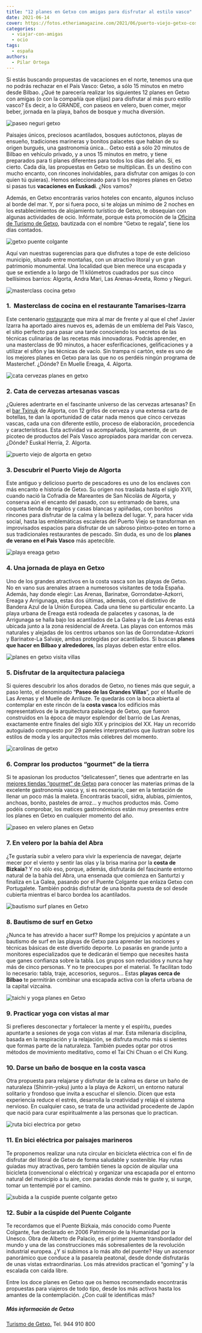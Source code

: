 ```yaml
---
title: "12 planes en Getxo con amigas para disfrutar al estilo vasco"
date: 2021-06-14
cover: https://fotos.etheriamagazine.com/2021/06/puerto-viejo-getxo-costa-vizcaya.jpg
categories: 
  - viajar-con-amigas
  - ocio
tags: 
  - españa
authors: 
  - Pilar Ortega
---
```


Si estás buscando propuestas de vacaciones en el norte, tenemos una que no podrás rechazar en el País Vasco: Getxo, a sólo 15 minutos en metro desde Bilbao. ¿Qué te parecería realizar los siguientes 12 planes en Getxo con amigas (o con la compañía que elijas) para disfrutar al más puro estilo vasco? Es decir, a lo GRANDE, con paseos en velero, buen comer, mejor beber, jornada en la playa, baños de bosque y mucha diversión.

![paseo neguri getxo](https://fotos.etheriamagazine.com/2021/06/Getxo-paseos-neguri.jpg "Anímate a dar una vuelta por el paseo marítimo.")

Paisajes únicos, preciosos acantilados, bosques autóctonos, playas de ensueño, 
tradiciones marineras y bonitos palacetes que hablan de su origen burgués, una 
gastronomía única… Getxo está a sólo 20 minutos de Bilbao en vehículo privado, y a unos 
15 minutos en metro, y tiene preparados para ti planes diferentes para todos los días 
del año. Sí, es cierto. Cada día, las propuestas en Getxo se multiplican. Es un destino 
con mucho encanto, con rincones inolvidables, para disfrutar con amigas (o con quien tú 
quieras). Hemos seleccionado para ti los mejores planes en Getxo si pasas tus 
**vacaciones en Euskadi**. ¿Nos vamos? 

Además, en Getxo encontrarás varios hoteles con encanto, algunos incluso al borde del 
mar. Y, por si fuera poco, si te alojas un mínimo de 2 noches en los establecimientos de 
alojamiento turístico de Getxo, te obsequian con algunas actividades de ocio. Infórmate, 
porque esta promoción de la [Oficina de Turismo de 
Getxo](https://www.getxo.eus/es/turismo/), bautizada con el nombre “Getxo te regala”, 
tiene los días contados. 

![getxo puente colgante](https://fotos.etheriamagazine.com/2021/06/puente-colgante-getxo.jpg "El Puente Bizkaia, conocido como Puente Colgante, une Portugalete y Getxo; y fue declarado Patrimonio de la Humanidad.")

Aquí van nuestras sugerencias para que disfrutes a tope de este delicioso municipio, 
situado entre montañas, con un atractivo litoral y un gran patrimonio monumental. Una 
localidad que bien merece una escapada y que se extiende a lo largo de 11 kilómetros 
cuadrados por sus cinco bellísimos barrios: Algorta, Andra Mari, Las Arenas-Areeta, Romo 
y Neguri. 

![masterclass cocina getxo](https://fotos.etheriamagazine.com/2021/06/masterclass-getxo.jpg "Aprender a cocinar en Getxo, todo un privilegio.")

### 1\.  Masterclass de cocina en el restaurante Tamarises-Izarra

Este centenario [restaurante](http://www.tamarisesizarra.com) que mira al mar de frente 
y al que el chef Javier Izarra ha aportado aires nuevos es, además de un emblema del 
País Vasco, el sitio perfecto para pasar una tarde conociendo los secretos de las 
técnicas culinarias de las recetas más innovadoras. Podrás aprender, en una masterclass 
de 90 minutos, a hacer esferificaciones, gelificaciones y a utilizar el sifón y las 
técnicas de vacío. Sin trampa ni cartón, este es uno de los mejores planes en Getxo para 
las que no os perdéis ningún programa de Masterchef. ¿Dónde? En Muelle Ereaga, 4. 
Algorta. 

![cata cervezas planes en getxo](https://fotos.etheriamagazine.com/2021/06/cata-cervezas-txinuk-getxo.jpg "Cata de cervezas en © Txinuk, un divertido plan en Getxo.")

### 2\. Cata de cervezas artesanas vascas

¿Quieres adentrarte en el fascinante universo de las cervezas artesanas? En el [bar 
Txinuk](https://txinuk.com/) de Algorta, con 12 grifos de cerveza y una extensa carta de 
botellas, te dan la oportunidad de catar nada menos que cinco cervezas vascas, cada una 
con diferente estilo, proceso de elaboración, procedencia y características. Esta 
actividad va acompañada, lógicamente, de un picoteo de productos del País Vasco 
apropiados para maridar con cerveza. ¿Dónde? Euskal Herria, 2. Algorta. 

![puerto viejo de algorta en getxo](https://fotos.etheriamagazine.com/2021/06/puerto-viejo-getxo-costa-vizcaya.jpg "Puerto Viejo de Algorta.")

### 3\. Descubrir el Puerto Viejo de Algorta

Este antiguo y delicioso puerto de pescadores es uno de los enclaves con más encanto e 
historia de Getxo. Su origen nos traslada hasta el siglo XVII, cuando nació la Cofradía 
de Mareantes de San Nicolás de Algorta, y conserva aún el encanto del pasado, con su 
entramado de bares, una coqueta tienda de regalos y casas blancas y apiñadas, con 
bonitos rincones para disfrutar de la calma y la belleza del lugar. Y, para hacer vida 
social, hasta las emblemáticas escaleras del Puerto Viejo se transforman en improvisados 
espacios para disfrutar de un sabroso pintxo-poteo en torno a sus tradicionales 
restaurantes de pescado. Sin duda, es uno de los **planes de verano en el País Vasco** 
más apetecible. 

![playa ereaga getxo](https://fotos.etheriamagazine.com/2021/06/playa-ereaga-getxo.jpg "Playa de Ereaga, en Getxo.")

### 4\. Una jornada de playa en Getxo

Uno de los grandes atractivos en la costa vasca son las playas de Getxo. No en vano sus 
arenales atraen a numerosos visitantes de toda España. Además, hay donde elegir: Las 
Arenas, Barinatxe, Gorrondatxe-Azkorri, Ereaga y Arrigunaga, estas dos últimas, además, 
con el distintivo de Bandera Azul de la Unión Europea. Cada una tiene su particular 
encanto. La playa urbana de Ereaga está rodeada de palacetes y casonas, la de Arrigunaga 
se halla bajo los acantilados de La Galea y la de Las Arenas está ubicada junto a la 
zona residencial de Areeta. Las playas con entornos más naturales y alejadas de los 
centros urbanos son las de Gorrondatxe-Azkorri y Barinatxe-La Salvaje, ambas protegidas 
por acantilados. Si buscas **planes** **que hacer en Bilbao y alrededores**, las playas 
deben estar entre ellos. 

![planes en getxo visita villas](https://fotos.etheriamagazine.com/2021/06/villas-getxo.jpg "Descubre las villas señoriales de Getxo.")

### 5\. Disfrutar de la arquitectura palaciega

Si quieres descubrir los años dorados de Getxo, no tienes más que seguir, a paso lento, 
el denominado “**Paseo de las Grandes Villas**”, por el Muelle de Las Arenas y el Muelle 
de Arriluze. Te quedarás con la boca abierta al contemplar en este rincón de la **costa 
vasca** los edificios más representativos de la arquitectura palaciega de Getxo, que 
fueron construidos en la época de mayor esplendor del barrio de Las Arenas, exactamente 
entre finales del siglo XIX y principios del XX. Hay un recorrido autoguiado compuesto 
por 29 paneles interpretativos que ilustran sobre los estilos de moda y los arquitectos 
más célebres del momento. 

![carolinas de getxo](https://fotos.etheriamagazine.com/2021/06/bollos-carolinas-getxo.jpg "Carolinas y bollos de mantequilla de Getxo.")

### 6\. Comprar los productos “gourmet” de la tierra

Si te apasionan los productos “delicatessen”, tienes que adentrarte en las [mejores 
tiendas “gourmet” de Getxo](https://www.getxo.eus/es/turismo/que-hacer/getxo-gourmet) 
para conocer las materias primas de la excelente gastronomía vasca y, si es necesario, 
caer en la tentación de llenar un poco más la maleta. Encontrarás txacoli, sidra, 
alubias, pimientos, anchoas, bonito, pasteles de arroz… y muchos productos más. Como 
podéis comprobar, los matices gastronómicos están muy presentes entre los planes en 
Getxo en cualquier momento del año. 

![paseo en velero planes en Getxo](https://fotos.etheriamagazine.com/2021/06/getxo-planes-amigas-velero.jpg "Paseo en velero desde Getxo.")

### 7\. En velero por la bahía del Abra

¿Te gustaría subir a velero para vivir la experiencia de navegar, dejarte mecer por el 
viento y sentir las olas y la brisa marina por la **costa de Bizkaia**? Y no sólo eso, 
porque, además, disfrutarás del fascinante entorno natural de la bahía del Abra, una 
ensenada que comienza en Santurtzi y finaliza en La Galea, pasando por el Puente 
Colgante que enlaza Getxo con Portugalete. También podrás disfrutar de una bonita puesta 
de sol desde cubierta mientras el barco bordea los acantilados. 

![bautismo surf planes en Getxo](https://fotos.etheriamagazine.com/2021/06/bautismo-surf-getxo.jpg "Ejercicios preparatorios para practicar surf en Getxo.")

### 8\. Bautismo de surf en Getxo

¿Nunca te has atrevido a hacer surf? Rompe los prejuicios y apúntate a un bautismo de 
surf en las playas de Getxo para aprender las nociones y técnicas básicas de este 
divertido deporte. Lo pasarás en grande junto a monitores especializados que te 
dedicarán el tiempo que necesites hasta que ganes confianza sobre la tabla. Los grupos 
son reducidos y nunca hay más de cinco personas. Y no te preocupes por el material. Te 
facilitan todo lo necesario: tabla, traje, accesorios, seguros… Estas **playas cerca de 
Bilbao** te permitirán combinar una escapada activa con la oferta urbana de la capital 
vizcaína. 

![taichi y yoga planes en Getxo](https://fotos.etheriamagazine.com/2021/06/Artes-orientales-playa-getxo.jpg "Deporte y relax en la playa de Getxo.")

### 9\. Practicar yoga con vistas al mar

Si prefieres desconectar y fortalecer la mente y el espíritu, puedes apuntarte a 
sesiones de yoga con vistas al mar. Esta milenaria disciplina, basada en la respiración 
y la relajación, se disfruta mucho más si sientes que formas parte de la naturaleza. 
También puedes optar por otros métodos de movimiento meditativo, como el Tai Chi Chuan o 
el Chi Kung. 

### 10\. Darse un baño de bosque en la costa vasca

Otra propuesta para relajarse y disfrutar de la calma es darse un baño de naturaleza 
(Shinrin-yoku) junto a la playa de Azkorri, un entorno natural solitario y frondoso que 
invita a escuchar el silencio. Dicen que esta experiencia reduce el estrés, desarrolla 
la creatividad y relaja el sistema nervioso. En cualquier caso, se trata de una 
actividad procedente de Japón que nació para curar espiritualmente a las personas que lo 
practican. 

![ruta bici electrica por getxo](https://fotos.etheriamagazine.com/2021/06/getxo-bici-electrica.jpg "Ruta circular en bici eléctrica por Getxo (al fondo) y otros municipios cercanos.")

### 11\. En bici eléctrica por paisajes marineros

Te proponemos realizar una ruta circular en bicicleta eléctrica con el fin de disfrutar 
del litoral de Getxo de forma saludable y sostenible. Hay rutas guiadas muy atractivas, 
pero también tienes la opción de alquilar una bicicleta (convencional o eléctrica) y 
organizar una escapada por el entorno natural del municipio a tu aire, con paradas donde 
más te guste y, si surge, tomar un tentempié por el camino. 

![subida a la cuspide puente colgante getxo](https://fotos.etheriamagazine.com/2021/06/getxo-cuspide.jpg "Cúspide del Puente Colgante.")

### 12\. Subir a la cúspide del Puente Colgante

Te recordamos que el Puente Bizkaia, más conocido como Puente Colgante, fue declarado en 
2006 Patrimonio de la Humanidad por la Unesco. Obra de Alberto de Palacio, es el primer 
puente transbordador del mundo y una de las construcciones más sobresalientes de la 
revolución industrial europea. ¿Y si subimos a lo más alto del puente? Hay un ascensor 
panorámico que conduce a la pasarela peatonal, desde donde disfrutarás de unas vistas 
extraordinarias. Los más atrevidos practican el “goming” y la escalada con caída libre. 

Entre los doce planes en Getxo que os hemos recomendado encontrarás propuestas para 
viajeros de todo tipo, desde los más activos hasta los amantes de la contemplación. ¿Con 
cuál te identificas más? 

##### Más información de Getxo

[Turismo de Getxo.](https://www.getxo.eus/es/turismo/) Tel. 944 910 800
